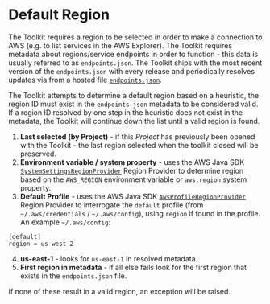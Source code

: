 # Default Region

The Toolkit requires a region to be selected in order to make a connection to AWS (e.g. to list services in the AWS Explorer). The Toolkit requires metadata
 about regions/service endpoints in order to function - this data is usually referred to as `endpoints.json`. The Toolkit ships with the most recent version of the `endpoints.json` with every release and periodically resolves updates via from a hosted file [`endpoints.json`](https://idetoolkits.amazonwebservices.com/endpoints.json).
 
The Toolkit attempts to determine a default region based on a heuristic, the region ID must exist in the `endpoints.json` metadata to be considered valid. If a region ID resolved by one step in the heuristic does not exist in the metadata, the Toolkit will continue down the list until a valid region is found.

1. **Last selected (by Project)** - if this *Project* has previously been opened with the Toolkit - the last region selected when the toolkit closed will be preserved.
2. **Environment variable / system property** - uses the AWS Java SDK [`SystemSettingsRegionProvider`](https://github.com/aws/aws-sdk-java-v2/blob/master/core/regions/src/main/java/software/amazon/awssdk/regions/providers/SystemSettingsRegionProvider.java) Region Provider to determine region based on the `AWS_REGION` environment variable or `aws.region` system property.
3. **Default Profile** - uses the AWS Java SDK [`AwsProfileRegionProvider`](https://github.com/aws/aws-sdk-java-v2/blob/master/core/regions/src/main/java/software/amazon/awssdk/regions/providers/AwsProfileRegionProvider.java) Region Provider to interrogate the `default` profile (from `~/.aws/credentials` / `~/.aws/config`), using `region` if found in the profile. An example `~/.aws/config`:

  ```
  [default]
  region = us-west-2
  ```

4. **us-east-1** - looks for `us-east-1` in resolved metadata.
5. **First region in metadata** - if all else fails look for the first region that exists in the `endpoints.json` file.

If none of these result in a valid region, an exception will be raised.
